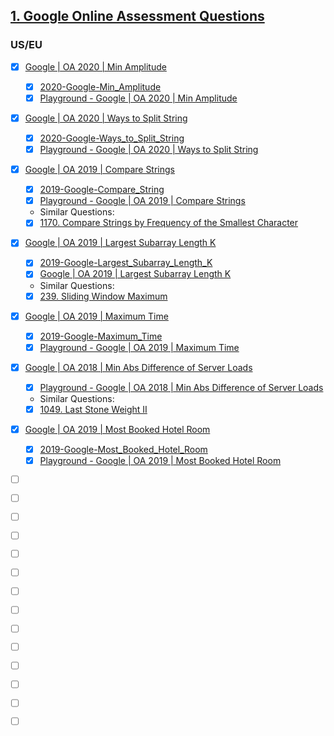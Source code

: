 ## [1. Google Online Assessment Questions](https://leetcode.com/discuss/interview-question/352460/Google-Online-Assessment-Questions)

### US/EU
- [x] [Google | OA 2020 | Min Amplitude](https://leetcode.com/discuss/interview-question/553399/)      
    - [x] [2020-Google-Min_Amplitude](2020-Google-Min_Amplitude.md)
    - [x] [Playground - Google | OA 2020 | Min Amplitude](https://leetcode.com/playground/FGZCGYpL)  
- [x] [Google | OA 2020 | Ways to Split String](https://leetcode.com/discuss/interview-question/553399/)  
    - [x] [2020-Google-Ways_to_Split_String](2020-Google-Ways_to_Split_String.md)  
    - [x] [Playground - Google | OA 2020 | Ways to Split String](https://leetcode.com/playground/S2DxgRHn)
- [x] [Google | OA 2019 | Compare Strings](https://leetcode.com/discuss/interview-question/352458/)      
    - [x] [2019-Google-Compare_String](2019-Google-Compare_Strings.md)
    - [x] [Playground - Google | OA 2019 | Compare Strings](https://leetcode.com/playground/TB9x6Avj)       
    * Similar Questions:
    - [x] [1170. Compare Strings by Frequency of the Smallest Character](https://leetcode.com/problems/compare-strings-by-frequency-of-the-smallest-character/)
- [x] [Google | OA 2019 | Largest Subarray Length K](https://leetcode.com/discuss/interview-question/352459/)      
    - [x] [2019-Google-Largest_Subarray_Length_K](2019-Google-Largest_Subarray_Length_K.md)
    - [x] [Google | OA 2019 | Largest Subarray Length K](https://leetcode.com/playground/aqe34NQP)      
    * Similar Questions:
    - [x] [239. Sliding Window Maximum](https://leetcode.com/problems/sliding-window-maximum/)
- [x] [Google | OA 2019 | Maximum Time](https://leetcode.com/discuss/interview-question/396769/)     
    - [x] [2019-Google-Maximum_Time](2019-Google-Maximum_Time.md) 
    - [x] [Playground - Google | OA 2019 | Maximum Time](https://leetcode.com/playground/PKEKjSDY)   
- [x] [Google | OA 2018 | Min Abs Difference of Server Loads](https://leetcode.com/discuss/interview-question/356433/)      
    - [x] [Playground - Google | OA 2018 | Min Abs Difference of Server Loads](https://leetcode.com/playground/CWz5SFEd)
    * Similar Questions:
    - [x] [1049. Last Stone Weight II](https://leetcode.com/problems/last-stone-weight-ii/)
- [x] [Google | OA 2019 | Most Booked Hotel Room](https://leetcode.com/discuss/interview-question/421787/)  
    - [x] [2019-Google-Most_Booked_Hotel_Room](2019-Google-Most_Booked_Hotel_Room.md)    
    - [x] [Playground - Google | OA 2019 | Most Booked Hotel Room](https://leetcode.com/playground/8oNR4w8H)
- [ ] []()      
- [ ] []()      
- [ ] []()      
- [ ] []()      
- [ ] []()      
- [ ] []()      
- [ ] []()      
- [ ] []()      
- [ ] []()      
- [ ] []()      
- [ ] []()      
- [ ] []()      
- [ ] []()      
- [ ] []()      



